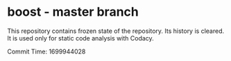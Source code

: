 # boost - master branch

This repository contains frozen state of the repository.
Its history is cleared. It is used only for static code
analysis with Codacy.

Commit Time: 1699944028
